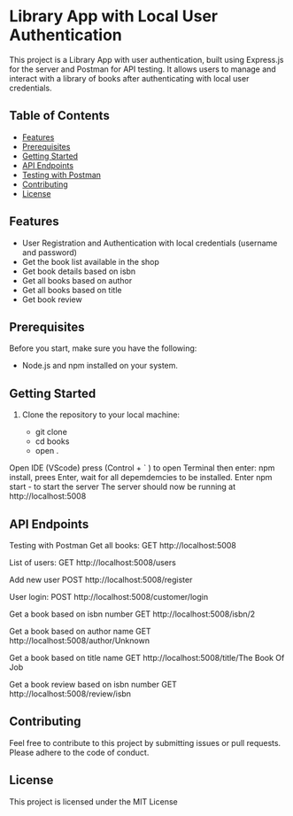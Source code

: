 # Library App with Local User Authentication

This project is a Library App with user authentication, built using Express.js for the server and Postman for API testing. It allows users to manage and interact with a library of books after authenticating with local user credentials.

## Table of Contents

- [Features](#features)
- [Prerequisites](#prerequisites)
- [Getting Started](#getting-started)
- [API Endpoints](#api-endpoints)
- [Testing with Postman](#testing-with-postman)
- [Contributing](#contributing)
- [License](#license)

## Features

- User Registration and Authentication with local credentials (username and password)
- Get the book list available in the shop
- Get book details based on isbn
- Get all books based on author
- Get all books based on title
- Get book review

## Prerequisites

Before you start, make sure you have the following:

- Node.js and npm installed on your system.

## Getting Started

1. Clone the repository to your local machine:

   - git clone <repository-url>
   - cd books
   - open .
     
  Open IDE (VScode) press (Control + ` ) to open Terminal then enter: 
   npm install, prees Enter, wait for all depemdemcies to be installed.
Enter npm start  -  to start the server 
The server should now be running at http://localhost:5008

## API Endpoints
Testing with Postman
Get all books: GET http://localhost:5008

List of users: GET http://localhost:5008/users

Add new user POST http://localhost:5008/register

User login: POST http://localhost:5008/customer/login

Get a book based on isbn number GET http://localhost:5008/isbn/2

Get a book based on author name GET http://localhost:5008/author/Unknown

Get a book based on title name GET http://localhost:5008/title/The Book Of Job

Get a book review based on isbn number GET http://localhost:5008/review/isbn

## Contributing
Feel free to contribute to this project by submitting issues or pull requests. Please adhere to the code of conduct.

## License
This project is licensed under the MIT License
